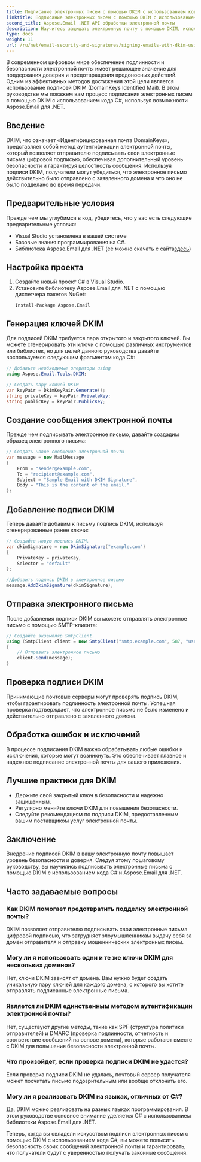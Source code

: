 ```yaml
---
title: Подписание электронных писем с помощью DKIM с использованием кода C#
linktitle: Подписание электронных писем с помощью DKIM с использованием кода C#
second_title: Aspose.Email .NET API обработки электронной почты
description: Научитесь защищать электронную почту с помощью DKIM, используя C# и Aspose.Email для .NET. Пошаговое руководство с исходным кодом. Повысьте доверие и подлинность электронной почты.
type: docs
weight: 11
url: /ru/net/email-security-and-signatures/signing-emails-with-dkim-using-csharp-code/
---
```


В современном цифровом мире обеспечение подлинности и безопасности электронной почты имеет решающее значение для поддержания доверия и предотвращения вредоносных действий. Одним из эффективных методов достижения этой цели является использование подписей DKIM (DomainKeys Identified Mail). В этом руководстве мы покажем вам процесс подписания электронных писем с помощью DKIM с использованием кода C#, используя возможности Aspose.Email для .NET.

## Введение

DKIM, что означает «Идентифицированная почта DomainKeys», представляет собой метод аутентификации электронной почты, который позволяет отправителю подписывать свои электронные письма цифровой подписью, обеспечивая дополнительный уровень безопасности и гарантируя целостность сообщения. Используя подписи DKIM, получатели могут убедиться, что электронное письмо действительно было отправлено с заявленного домена и что оно не было подделано во время передачи.

## Предварительные условия

Прежде чем мы углубимся в код, убедитесь, что у вас есть следующие предварительные условия:

- Visual Studio установлена в вашей системе
- Базовые знания программирования на C#.
-  Библиотека Aspose.Email для .NET (ее можно скачать с сайта[здесь](https://releases.aspose.com/email/net))

## Настройка проекта

1. Создайте новый проект C# в Visual Studio.
2. Установите библиотеку Aspose.Email для .NET с помощью диспетчера пакетов NuGet:
   ```
   Install-Package Aspose.Email
   ```

## Генерация ключей DKIM

Для подписей DKIM требуется пара открытого и закрытого ключей. Вы можете сгенерировать эти ключи с помощью различных инструментов или библиотек, но для целей данного руководства давайте воспользуемся следующим фрагментом кода C#:

```csharp
// Добавьте необходимые операторы using
using Aspose.Email.Tools.DKIM;

// Создать пару ключей DKIM
var keyPair = DkimKeyPair.Generate();
string privateKey = keyPair.PrivateKey;
string publicKey = keyPair.PublicKey;
```

## Создание сообщения электронной почты

Прежде чем подписывать электронное письмо, давайте создадим образец электронного письма:

```csharp
// Создать новое сообщение электронной почты
var message = new MailMessage
{
    From = "sender@example.com",
    To = "recipient@example.com",
    Subject = "Sample Email with DKIM Signature",
    Body = "This is the content of the email."
};
```

## Добавление подписи DKIM

Теперь давайте добавим к письму подпись DKIM, используя сгенерированные ранее ключи:

```csharp
// Создайте новую подпись DKIM.
var dkimSignature = new DkimSignature("example.com")
{
    PrivateKey = privateKey,
    Selector = "default"
};

//Добавить подпись DKIM в электронное письмо
message.AddDkimSignature(dkimSignature);
```

## Отправка электронного письма

После добавления подписи DKIM вы можете отправлять электронное письмо с помощью SMTP-клиента:

```csharp
// Создайте экземпляр SmtpClient.
using (SmtpClient client = new SmtpClient("smtp.example.com", 587, "username", "password"))
{
    // Отправить электронное письмо
    client.Send(message);
}
```

## Проверка подписи DKIM

Принимающие почтовые серверы могут проверять подпись DKIM, чтобы гарантировать подлинность электронной почты. Успешная проверка подтверждает, что электронное письмо не было изменено и действительно отправлено с заявленного домена.

## Обработка ошибок и исключений

В процессе подписания DKIM важно обрабатывать любые ошибки и исключения, которые могут возникнуть. Это обеспечивает плавное и надежное подписание электронной почты для вашего приложения.

## Лучшие практики для DKIM

- Держите свой закрытый ключ в безопасности и надежно защищенным.
- Регулярно меняйте ключи DKIM для повышения безопасности.
- Следуйте рекомендациям по подписи DKIM, предоставленным вашим поставщиком услуг электронной почты.

## Заключение

Внедрение подписей DKIM в вашу электронную почту повышает уровень безопасности и доверия. Следуя этому пошаговому руководству, вы научились подписывать электронные письма с помощью DKIM с использованием кода C# и Aspose.Email для .NET.

## Часто задаваемые вопросы

### Как DKIM помогает предотвратить подделку электронной почты?

DKIM позволяет отправителю подписывать свои электронные письма цифровой подписью, что затрудняет злоумышленникам выдачу себя за домен отправителя и отправку мошеннических электронных писем.

### Могу ли я использовать одни и те же ключи DKIM для нескольких доменов?

Нет, ключи DKIM зависят от домена. Вам нужно будет создать уникальную пару ключей для каждого домена, с которого вы хотите отправлять подписанные электронные письма.

### Является ли DKIM единственным методом аутентификации электронной почты?

Нет, существуют другие методы, такие как SPF (структура политики отправителей) и DMARC (проверка подлинности, отчетность и соответствие сообщений на основе домена), которые работают вместе с DKIM для повышения безопасности электронной почты.

### Что произойдет, если проверка подписи DKIM не удастся?

Если проверка подписи DKIM не удалась, почтовый сервер получателя может посчитать письмо подозрительным или вообще отклонить его.

### Могу ли я реализовать DKIM на языках, отличных от C#?

Да, DKIM можно реализовать на разных языках программирования. В этом руководстве основное внимание уделяется C# с использованием библиотеки Aspose.Email для .NET.

Теперь, когда вы овладели искусством подписи электронных писем с помощью DKIM с использованием кода C#, вы можете повысить безопасность своих сообщений электронной почты и гарантировать, что получатели будут с уверенностью получать законные сообщения.